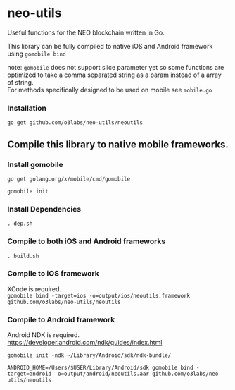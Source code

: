 # neo-utils
Useful functions for the NEO blockchain written in Go.

This library can be fully compiled to native iOS and Android framework using `gomobile bind`

note: `gomobile` does not support slice parameter yet so some functions are optimized to take a comma separated string as a param instead of a array of string.  
For methods specifically designed to be used on mobile see ```mobile.go```  

### Installation
`go get github.com/o3labs/neo-utils/neoutils`

## Compile this library to native mobile frameworks.

### Install gomobile
```
go get golang.org/x/mobile/cmd/gomobile

gomobile init
```  

### Install Dependencies
```
. dep.sh
```

### Compile to both iOS and Android frameworks
```
. build.sh
```

### Compile to iOS framework
XCode is required.  
`gomobile bind -target=ios -o=output/ios/neoutils.framework github.com/o3labs/neo-utils/neoutils`

### Compile to Android framework
Android NDK is required. https://developer.android.com/ndk/guides/index.html  
```
gomobile init -ndk ~/Library/Android/sdk/ndk-bundle/

ANDROID_HOME=/Users/$USER/Library/Android/sdk gomobile bind -target=android -o=output/android/neoutils.aar github.com/o3labs/neo-utils/neoutils
```
